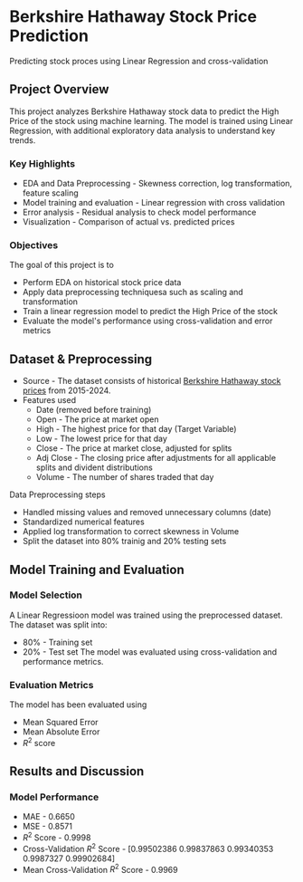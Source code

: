 # Berkshire Hathaway Stock Price Prediction
Predicting stock proces using Linear Regression and cross-validation
## Project Overview
This project analyzes Berkshire Hathaway stock data to predict the High Price of the stock using machine learning. The model is trained using Linear Regression, with additional exploratory data analysis to understand key trends.
### Key Highlights
+ EDA and Data Preprocessing - Skewness correction, log transformation, feature scaling
+ Model training and evaluation - Linear regression with cross validation
+ Error analysis - Residual analysis to check model performance
+ Visualization - Comparison of actual vs. predicted prices
### Objectives
The goal of this project is to
+ Perform EDA on historical stock price data
+ Apply data preprocessing techniquesa such as scaling and transformation
+ Train a linear regression model to predict the High Price of the stock
+ Evaluate the model's performance using cross-validation and error metrics
## Dataset & Preprocessing
+ Source - The dataset consists of historical [Berkshire Hathaway stock prices](https://www.kaggle.com/datasets/umerhaddii/berkshire-hathaway-stock-price-data) from 2015-2024.
+ Features used
  + Date (removed before training) 
  + Open - The price at market open
  + High - The highest price for that day (Target Variable)
  + Low - The lowest price for that day
  + Close - The price at market close, adjusted for splits
  + Adj Close - The closing price after adjustments for all applicable splits and divident distributions
  + Volume - The number of shares traded that day

Data Preprocessing steps
+ Handled missing values and removed unnecessary columns (date)
+ Standardized numerical features
+ Applied log transformation to correct skewness in Volume
+ Split the dataset into 80% trainig and 20% testing sets

## Model Training and Evaluation
### Model Selection
A Linear Regressioon model was trained using the preprocessed dataset. The dataset was split into:
+ 80% - Training set
+ 20% - Test set
The model was evaluated using cross-validation and performance metrics.
### Evaluation Metrics
The model has been evaluated using
+ Mean Squared Error
+ Mean Absolute Error
+ $R^2$ score

## Results and Discussion
### Model Performance
+ MAE - 0.6650
+ MSE - 0.8571
+ $R^2$ Score - 0.9998
+ Cross-Validation $R^2$ Score - \[0.99502386 0.99837863 0.99340353 0.9987327  0.99902684\]
+ Mean Cross-Validation $R^2$ Score - 0.9969
